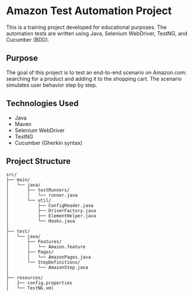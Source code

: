 # Amazon Test Automation Project

This is a training project developed for educational purposes. The automation tests are written using Java, Selenium WebDriver, TestNG, and Cucumber (BDD).

## Purpose

The goal of this project is to test an end-to-end scenario on Amazon.com: searching for a product and adding it to the shopping cart. The scenario simulates user behavior step by step.

## Technologies Used

- Java  
- Maven  
- Selenium WebDriver  
- TestNG  
- Cucumber (Gherkin syntax)


## Project Structure

```
src/
├── main/
│   └── java/
│       ├── testRunners/
│       │   └── runner.java
│       └── util/
│           ├── ConfigReader.java
│           ├── DriverFactory.java
│           ├── ElementHelper.java
│           └── Hooks.java
│
├── test/
│   └── java/
│       ├── Features/
│       │   └── Amazon.feature
│       ├── Pages/
│       │   └── AmazonPages.java
│       └── StepDefinitions/
│           └── AmazonStep.java
│
├── resources/
│   ├── config.properties
│   └── TestNG.xml
```

